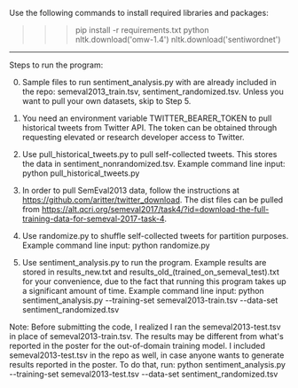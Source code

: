 





Use the following commands to install required libraries and packages:

>>> pip install -r requirements.txt
>>> python
>>> nltk.download('omw-1.4')
>>> nltk.download('sentiwordnet')


---------------------------------



Steps to run the program:

0. Sample files to run sentiment_analysis.py with are already included in the repo: semeval2013_train.tsv, sentiment_randomized.tsv. Unless you want to pull your own datasets, skip to Step 5. 

1. You need an environment variable TWITTER_BEARER_TOKEN to pull historical tweets from Twitter API. The token can be obtained through requesting elevated or research developer access to Twitter. 

2. Use pull_historical_tweets.py to pull self-collected tweets. This stores the data in sentiment_nonrandomized.tsv.
   Example command line input:
	python pull_historical_tweets.py

3. In order to pull SemEval2013 data, follow the instructions at https://github.com/aritter/twitter_download. The dist files can be pulled from https://alt.qcri.org/semeval2017/task4/?id=download-the-full-training-data-for-semeval-2017-task-4. 

4. Use randomize.py to shuffle self-collected tweets for partition purposes.
   Example command line input:
	python randomize.py
	

5. Use sentiment_analysis.py to run the program. Example results are stored in results_new.txt and results_old_(trained_on_semeval_test).txt for your convenience, due to the fact that running this program takes up a significant amount of time. 
   Example command line input:
   	python sentiment_analysis.py --training-set semeval2013-train.tsv --data-set sentiment_randomized.tsv


Note: Before submitting the code, I realized I ran the semeval2013-test.tsv in place of semeval2013-train.tsv. The results may be different from what's reported in the poster for the out-of-domain training model. I included semeval2013-test.tsv in the repo as well, in case anyone wants to generate results reported in the poster. To do that, run:
	python sentiment_analysis.py --training-set semeval2013-test.tsv --data-set sentiment_randomized.tsv